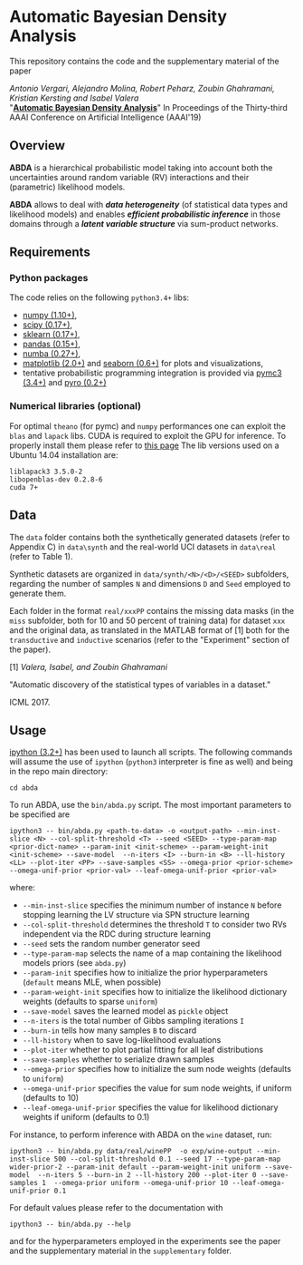 # Automatic Bayesian Density Analysis

This repository contains the code and the supplementary material of the paper 

_Antonio Vergari, Alejandro Molina, Robert Peharz, Zoubin Ghahramani, Kristian Kersting and Isabel Valera_  
"[**Automatic Bayesian Density Analysis**]()"
In Proceedings of the Thirty-third AAAI Conference on Artificial Intelligence (AAAI'19)


## Overview

**ABDA** is a hierarchical probabilistic model taking into account both the uncertainties around random variable (RV) interactions and their (parametric) likelihood models.

**ABDA** allows to deal with __*data heterogeneity*__ (of statistical data types and likelihood models) and enables __*efficient probabilistic inference*__ in those domains through a __*latent variable structure*__ via sum-product networks.

## Requirements

### Python packages

The code relies on the following `python3.4+` libs:

  * [numpy (1.10+)](https://www.numpy.org/),
  * [scipy (0.17+)](https://www.scipy.org/),
  * [sklearn (0.17+)](https://scikit-learn.org/stable/),
  * [pandas (0.15+)](https://pandas.pydata.org/),
  * [numba (0.27+)](https://numba.pydata.org/),
  * [matplotlib (2.0+)](https://matplotlib.org/) and [seaborn (0.6+)](https://seaborn.pydata.org/) for plots and visualizations,
  * tentative probabilistic programming integration is provided via [pymc3 (3.4+)](http://docs.pymc.io/index.html) and [pyro (0.2+)](http://pyro.ai/) 

### Numerical libraries (optional)
For optimal `theano` (for pymc) and `numpy` performances one can exploit the
`blas` and `lapack` libs. CUDA is required to exploit the GPU for inference.
To properly install them please refer to
[this page](http://deeplearning.net/software/theano/install.html)
The lib versions used on a Ubuntu 14.04 installation are:

```
liblapack3 3.5.0-2
libopenblas-dev 0.2.8-6
cuda 7+
```

## Data

The `data` folder contains both the synthetically generated datasets (refer to Appendix C) in `data\synth` and the real-world UCI datasets in `data\real` (refer to Table 1).

Synthetic datasets are organized in `data/synth/<N>/<D>/<SEED>` subfolders, regarding the number of samples `N` and dimensions `D` and `Seed` employed to generate them.

Each folder in the format `real/xxxPP` contains the missing data masks (in the `miss` subfolder, both for 10 and 50 percent of training data) for dataset `xxx` and the original data, as translated in the MATLAB format of [1] both for the `transductive` and `inductive` scenarios (refer to the "Experiment" section of the paper).

[1] _Valera, Isabel, and Zoubin Ghahramani_ 

"Automatic discovery of the statistical types of variables in a dataset." 

ICML 2017.

## Usage

[ipython (3.2+)](https://ipython.org/) has been used to launch all scripts.
The following commands will assume the use of `ipython` (`python3` interpreter is fine as well) and being in
the repo main directory:

```
cd abda
```

To run ABDA, use the `bin/abda.py` script. The most important parameters to be specified are

```
ipython3 -- bin/abda.py <path-to-data> -o <output-path> --min-inst-slice <N> --col-split-threshold <T> --seed <SEED> --type-param-map <prior-dict-name> --param-init <init-scheme> --param-weight-init <init-scheme> --save-model  --n-iters <I> --burn-in <B> --ll-history <LL> --plot-iter <PP> --save-samples <SS> --omega-prior <prior-scheme> --omega-unif-prior <prior-val> --leaf-omega-unif-prior <prior-val>
```
where:

  - `--min-inst-slice` specifies the minimum number of instance `N` before stopping learning the LV structure via SPN structure learning
  - `--col-split-threshold` determines the threshold `T` to consider two RVs independent via the RDC during structure learning
  - `--seed` sets the random number generator seed
  - `--type-param-map` selects the name of a map containing the likelihood models priors (see `abda.py`)
  - `--param-init` specifies how to initialize the prior hyperparameters (`default` means MLE, when possible)
  - `--param-weight-init` specifies how to initialize the likelihood dictionary weights (defaults to sparse `uniform`)
  - `--save-model` saves the learned model as `pickle` object
  - `--n-iters` is the total number of Gibbs sampling iterations `I`
  - `--burn-in` tells how many samples `B` to discard 
  - `--ll-history` when to save log-likelihood evaluations
  - `--plot-iter` whether to plot partial fitting for all leaf distributions
  - `--save-samples` whether to serialize drawn samples
  - `--omega-prior` specifies how to initialize the sum node weights (defaults to `uniform`)
  - `--omega-unif-prior` specifies the value for sum node weights, if uniform (defaults to 10)
  - `--leaf-omega-unif-prior` specifies the value for likelihood dictionary weights if uniform (defaults to 0.1)

For instance, to perform inference with ABDA on the `wine` dataset, run:

```
ipython3 -- bin/abda.py data/real/winePP  -o exp/wine-output --min-inst-slice 500 --col-split-threshold 0.1 --seed 17 --type-param-map wider-prior-2 --param-init default --param-weight-init uniform --save-model  --n-iters 5 --burn-in 2 --ll-history 200 --plot-iter 0 --save-samples 1  --omega-prior uniform --omega-unif-prior 10 --leaf-omega-unif-prior 0.1
```

	
For default values please refer to the documentation with

```
ipython3 -- bin/abda.py --help
```

and for the hyperparameters employed in the experiments see the paper and the supplementary material in the `supplementary` folder.





	 

